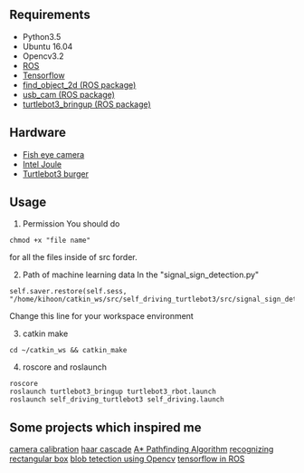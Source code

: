 ## Requirements

* Python3.5
* Ubuntu 16.04
* Opencv3.2
* [ROS](http://wiki.ros.org/kinetic/Installation/Ubuntu)
* [Tensorflow](https://www.tensorflow.org/install/)
* [find_object_2d (ROS package)](http://wiki.ros.org/find_object_2d)
* [usb_cam (ROS package)](http://wiki.ros.org/usb_cam)
* [turtlebot3_bringup (ROS package)](https://github.com/ROBOTIS-GIT/turtlebot3)


## Hardware
 * [Fish eye camera](https://ko.aliexpress.com/item/2mp-hd-1-3-CMOS-AR0330-H-264-mini-cmos-fpv-180-degree-wide-angle-fisheye/32793788459.html?trace=msiteDetail2pcDetail)
 * [Intel Joule](https://software.intel.com/en-us/iot/hardware/joule/dev-kit)
 * [Turtlebot3 burger](http://en.robotis.com/index/product.php?cate_code=111510)
## Usage

1. Permission
You should do
```
chmod +x "file name"
```
for all the files inside of src forder.

2. Path of machine learning data 
In the "signal_sign_detection.py"
```
self.saver.restore(self.sess, "/home/kihoon/catkin_ws/src/self_driving_turtlebot3/src/signal_sign_detection/model/model.ckpt")
```
Change this line for your workspace environment

3. catkin make
```
cd ~/catkin_ws && catkin_make
```
4. roscore and roslaunch
```
roscore
roslaunch turtlebot3_bringup turtlebot3_rbot.launch
roslaunch self_driving_turtlebot3 self_driving.launch
```

## Some projects which inspired me
[camera calibration](http://darkpgmr.tistory.com/32)
[haar cascade](https://www.youtube.com/watch?v=jG3bu0tjFbk&list=PLQVvvaa0QuDdttJXlLtAJxJetJcqmqlQq&index=17)
[A* Pathfinding Algorithm](https://www.youtube.com/watch?v=aKYlikFAV4k&index=65&list=PLRqwX-V7Uu6ZiZxtDDRCi6uhfTH4FilpH&t=5s)
[recognizing rectangular box](http://www.pyimagesearch.com/2014/03/10/building-pokedex-python-getting-started-step-1-6/)
[blob tetection using Opencv](https://www.learnopencv.com/blob-detection-using-opencv-python-c/)
[tensorflow in ROS](https://github.com/shunchan0677/Tensorflow_in_ROS)
